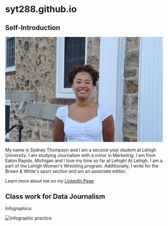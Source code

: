 # syt288.github.io

## Self-Introduction

![profile image](https://github.com/syt228/syt228.github.io/blob/main/Thompson_Sydney.jpeg?raw=true)

My name is Sydney Thompson and I am a second-year student at Lehigh University. I am studying Journalism with a minor in Marketing. I am from Eaton Rapids, Michigan and I love my time so far at Lehigh!
At Lehigh, I am a part of the Lehigh Women's Wrestling program. Additionally, I write for the Brown & White's sport section and am an associate editior.

Learn more about me on my [LinkedIn Page](www.linkedin.com/in/sydneyrthompson-)

## Class work for Data Journalism 

Infographics:

![infographic practice](https://github.com/syt228/syt228.github.io/blob/main/Data%20Journalism%20Infographic%20Practice%20-%20Lehigh%20Enrollment%20Data%20(1).png?raw=true)
